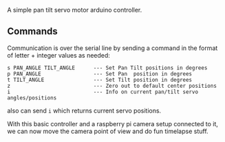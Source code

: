 A simple pan tilt servo motor arduino controller.

Commands
---
Communication is over the serial line by sending a command in the format of letter + integer values as needed:
```
s PAN_ANGLE TILT_ANGLE      --- Set Pan Tilt positions in degrees
p PAN_ANGLE                 --- Set Pan  position in degrees
t TILT_ANGLE                --- Set Tilt position in degrees
z                           --- Zero out to default center positions
i                           --- Info on current pan/tilt servo angles/positions
```

also can send `i` which returns current servo positions.

With this basic controller and a raspberry pi camera setup connected to it, 
we can now move the camera point of view and do fun timelapse stuff.